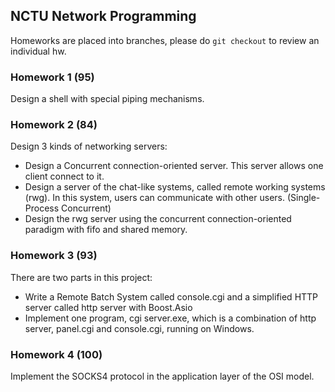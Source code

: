 ## NCTU Network Programming

Homeworks are placed into branches, please do `git checkout` to review an individual hw.

### Homework 1 (95)
Design a shell with special piping mechanisms.

### Homework 2 (84)
Design 3 kinds of networking servers:
 - Design a Concurrent connection-oriented server. This server allows one client connect to it.
 - Design a server of the chat-like systems, called remote working systems (rwg). In this system, users can communicate with other users. (Single-Process Concurrent)
 - Design the rwg server using the concurrent connection-oriented paradigm with fifo and shared memory.

### Homework 3 (93)
There are two parts in this project:
 - Write a Remote Batch System called console.cgi and a simplified HTTP server called http server with Boost.Asio
 - Implement one program, cgi server.exe, which is a combination of http server, panel.cgi and console.cgi, running on Windows.

### Homework 4 (100)
Implement the SOCKS4 protocol in the application layer of the OSI model.

